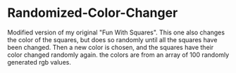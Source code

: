 # Randomized-Color-Changer

Modified version of my original "Fun With Squares". This one also changes the color of the squares, but does so randomly until
all the squares have been changed. Then a new color is chosen, and the squares have their color changed randomly again. the colors are
from an array of 100 randomly generated rgb values.
